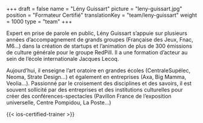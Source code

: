 +++
draft			= false
name			= "Lény Guissart"
picture			= "leny-guissart.jpg"
position	 	= "Formateur Certifié"
translationKey	= "team/leny-guissart"
weight			= 1000
type			= "team"
+++

Expert en prise de parole en public, Lény Guissart s’appuie sur plusieurs années d’accompagnement de grands groupes (Française des Jeux, Fnac, M6…) dans la création de startups et l’animation de plus de 300 émissions de culture générale pour le groupe RedPill. Il a une formation d’acteur au sein de l’école internationale Jacques Lecoq.

Aujourd’hui, il enseigne l’art oratoire en grandes écoles (CentraleSupélec, Neoma, Strate Design…) et également en entreprises (Axa, Big Mamma, Veolia…). Passionné par le croisement des disciplines et des savoirs, il est souvent sollicité par des entreprises et des institutions culturelles pour créer des conférences-spectacles (Pavillon France de l’exposition universelle, Centre Pompidou, La Poste…)

{{< ios-certified-trainer >}}